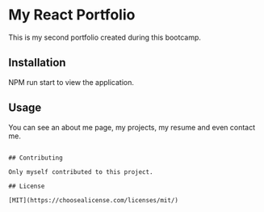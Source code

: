 # My React Portfolio

This is my second portfolio created during this bootcamp.

## Installation

NPM run start to view the application.

## Usage

You can see an about me page, my projects, my resume and even contact me.

```

## Contributing

Only myself contributed to this project.

## License

[MIT](https://choosealicense.com/licenses/mit/)
```
